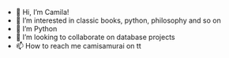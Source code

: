 - 👋 Hi, I’m Camila!
- 👀 I’m interested in classic books, python, philosophy and so on
- 🌱 I’m Python
- 💞️ I’m looking to collaborate on database projects
- 📫 How to reach me camisamurai on tt

<!---
camilasamurai/camilasamurai is a ✨ special ✨ repository because its `README.md` (this file) appears on your GitHub profile.
You can click the Preview link to take a look at your changes.
--->
